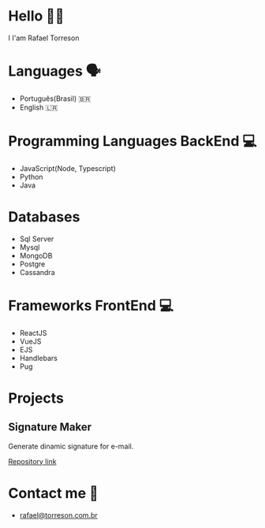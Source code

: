 # Hello 👋🏻
I I'am Rafael Torreson

# Languages 🗣
- Português(Brasil) 🇧🇷
- English 🇱🇷    

# Programming Languages BackEnd 💻
- JavaScript(Node, Typescript)
- Python
- Java

# Databases
- Sql Server
- Mysql
- MongoDB
- Postgre
- Cassandra

# Frameworks FrontEnd 💻
- ReactJS
- VueJS
- EJS
- Handlebars
- Pug

# Projects 

## Signature Maker
Generate dinamic signature for e-mail.

[Repository link](https://www.github.com/rtorreson/signature-maker)


# Contact me 📧
- rafael@torreson.com.br


